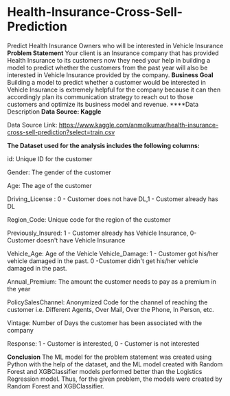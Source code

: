 # Health-Insurance-Cross-Sell-Prediction
Predict Health Insurance Owners who will be interested in Vehicle Insurance
**Problem Statement**
Your client is an Insurance company that has provided Health Insurance to its customers now they need your help in building a model to predict whether the customers from the past year will also be interested in Vehicle Insurance provided by the company.
**Business Goal**
Building a model to predict whether a customer would be interested in Vehicle Insurance is extremely helpful for the company because it can then accordingly plan its communication strategy to reach out to those customers and optimize its business model and revenue.
****Data Description
**Data Source: Kaggle**

Data Source Link: https://www.kaggle.com/anmolkumar/health-insurance-cross-sell-prediction?select=train.csv

**The Dataset used for the analysis includes the following columns:**

id: Unique ID for the customer

Gender: The gender of the customer

Age: The age of the customer

Driving_License : 0 - Customer does not have DL,1 - Customer already has DL

Region_Code: Unique code for the region of the customer

Previously_Insured: 1 - Customer already has Vehicle Insurance, 0-Customer doesn't have Vehicle Insurance

Vehicle_Age: Age of the Vehicle Vehicle_Damage: 1 - Customer got his/her vehicle damaged in the past. 0 -Customer didn't get his/her vehicle damaged in the past.

Annual_Premium: The amount the customer needs to pay as a premium in the year

PolicySalesChannel: Anonymized Code for the channel of reaching the customer i.e. Different Agents, Over Mail, Over the Phone, In Person, etc.

Vintage: Number of Days the customer has been associated with the company

Response: 1 - Customer is interested, 0 - Customer is not interested

**Conclusion**
The ML model for the problem statement was created using Python with the help of the dataset, and the ML model created with Random Forest and XGBClassifier models performed better than the Logistics Regression model. Thus, for the given problem, the models were created by Random Forest and XGBClassifier.
